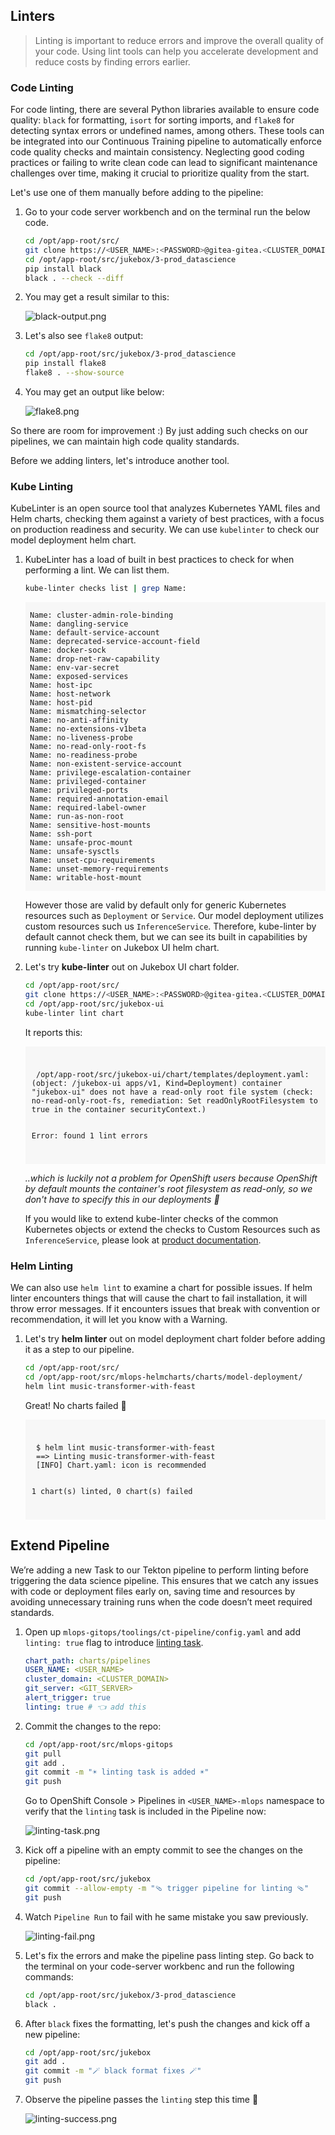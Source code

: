 ## Linters

> Linting is important to reduce errors and improve the overall quality of your code. Using lint tools can help you accelerate development and reduce costs by finding errors earlier.

### Code Linting

For code linting, there are several Python libraries available to ensure code quality: `black` for formatting, `isort` for sorting imports, and `flake8` for detecting syntax errors or undefined names, among others. These tools can be integrated into our Continuous Training pipeline to automatically enforce code quality checks and maintain consistency. Neglecting good coding practices or failing to write clean code can lead to significant maintenance challenges over time, making it crucial to prioritize quality from the start.

Let's use one of them manually before adding to the pipeline:

1. Go to your code server workbench and on the terminal run the below code.

    ```bash
    cd /opt/app-root/src/
    git clone https://<USER_NAME>:<PASSWORD>@gitea-gitea.<CLUSTER_DOMAIN>/<USER_NAME>/jukebox.git
    cd /opt/app-root/src/jukebox/3-prod_datascience
    pip install black
    black . --check --diff
    ```

2. You may get a result similar to this:
   
   ![black-output.png](./images/black-output.png)

3. Let's also see `flake8` output:

    ```bash
    cd /opt/app-root/src/jukebox/3-prod_datascience
    pip install flake8
    flake8 . --show-source
    ```

4. You may get an output like below:

    ![flake8.png](./images/flake8.png)

So there are room for improvement :) By just adding such checks on our pipelines, we can maintain high code quality standards. 

Before we adding linters, let's introduce another tool.

### Kube Linting

KubeLinter is an open source tool that analyzes Kubernetes YAML files and Helm charts, checking them against a variety of best practices, with a focus on production readiness and security. We can use `kubelinter` to check our model deployment helm chart.

1. KubeLinter has a load of built in best practices to check for when performing a lint. We can list them.

    ```bash
    kube-linter checks list | grep Name:
    ```

    <div class="highlight" style="background: #f7f7f7">
    <pre><code class="language-yaml">
    Name: cluster-admin-role-binding
    Name: dangling-service
    Name: default-service-account
    Name: deprecated-service-account-field
    Name: docker-sock
    Name: drop-net-raw-capability
    Name: env-var-secret
    Name: exposed-services
    Name: host-ipc
    Name: host-network
    Name: host-pid
    Name: mismatching-selector
    Name: no-anti-affinity
    Name: no-extensions-v1beta
    Name: no-liveness-probe
    Name: no-read-only-root-fs
    Name: no-readiness-probe
    Name: non-existent-service-account
    Name: privilege-escalation-container
    Name: privileged-container
    Name: privileged-ports
    Name: required-annotation-email
    Name: required-label-owner
    Name: run-as-non-root
    Name: sensitive-host-mounts
    Name: ssh-port
    Name: unsafe-proc-mount
    Name: unsafe-sysctls
    Name: unset-cpu-requirements
    Name: unset-memory-requirements
    Name: writable-host-mount
    </code></pre></div>

    However those are valid by default only for generic Kubernetes resources such as `Deployment` or `Service`. Our model deployment utilizes custom resources such us `InferenceService`. Therefore, kube-linter by default cannot check them, but we can see its built in capabilities by running `kube-linter` on Jukebox UI helm chart.

2. Let's try **kube-linter** out on Jukebox UI chart folder. 
   
    ```bash
    cd /opt/app-root/src/
    git clone https://<USER_NAME>:<PASSWORD>@gitea-gitea.<CLUSTER_DOMAIN>/<USER_NAME>/jukebox-ui.git
    cd /opt/app-root/src/jukebox-ui
    kube-linter lint chart
    ```

    It reports this:
    <div class="highlight" style="background: #f7f7f7; overflow-x: auto; padding: 10px;">
    <pre><code class="language-bash">
    /opt/app-root/src/jukebox-ui/chart/templates/deployment.yaml: (object: <no namespace>/jukebox-ui apps/v1, Kind=Deployment) container "jukebox-ui" does not have a read-only root file system (check: no-read-only-root-fs, remediation: Set readOnlyRootFilesystem to true in the container securityContext.)

    Error: found 1 lint errors
    </code></pre>
    </div>

    _..which is luckily not a problem for OpenShift users because OpenShift by default mounts the container's root filesystem as read-only, so we don't have to specify this in our deployments 🎉_

    If you would like to extend kube-linter checks of the common Kubernetes objects or extend the checks to Custom Resources such as `InferenceService`, please look at [product documentation](https://docs.kubelinter.io/#/configuring-kubelinter?id=run-custom-checks).

### Helm Linting

We can also use `helm lint` to examine a chart for possible issues. If helm linter encounters things that will cause the chart to fail installation, it will throw error messages. If it encounters issues that break with convention or recommendation, it will let you know with a Warning.

1. Let's try **helm linter** out on model deployment chart folder before adding it as a step to our pipeline. 

    ```bash
    cd /opt/app-root/src/
    cd /opt/app-root/src/mlops-helmcharts/charts/model-deployment/
    helm lint music-transformer-with-feast
    ```

    Great! No charts failed 👏

    <div class="highlight" style="background: #f7f7f7; overflow-x: auto; padding: 10px;">
    <pre><code class="language-bash">
    $ helm lint music-transformer-with-feast 
    ==> Linting music-transformer-with-feast
    [INFO] Chart.yaml: icon is recommended

    1 chart(s) linted, 0 chart(s) failed
    </code></pre>
    </div>

## Extend Pipeline


We’re adding a new Task to our Tekton pipeline to perform linting before triggering the data science pipeline. This ensures that we catch any issues with code or deployment files early on, saving time and resources by avoiding unnecessary training runs when the code doesn’t meet required standards.

1. Open up `mlops-gitops/toolings/ct-pipeline/config.yaml` and add `linting: true` flag to introduce [linting task](https://<GIT_SERVER>/<USER_NAME>/mlops-helmcharts/src/branch/main/charts/pipelines/templates/tasks/linting.yaml).

    ```yaml
    chart_path: charts/pipelines
    USER_NAME: <USER_NAME>
    cluster_domain: <CLUSTER_DOMAIN>
    git_server: <GIT_SERVER> 
    alert_trigger: true 
    linting: true # 👈 add this
    ```

2. Commit the changes to the repo:

    ```bash
    cd /opt/app-root/src/mlops-gitops
    git pull
    git add .
    git commit -m "☀️ linting task is added ☀️"
    git push
    ```

    Go to OpenShift Console > Pipelines in `<USER_NAME>-mlops` namespace to verify that the `linting` task is included in the  Pipeline now:

    ![linting-task.png](./images/linting-task.png)

3. Kick off a pipeline with an empty commit to see the changes on the pipeline:

    ```bash
    cd /opt/app-root/src/jukebox
    git commit --allow-empty -m "🩴 trigger pipeline for linting 🩴"
    git push
    ```

4. Watch `Pipeline Run` to fail with he same mistake you saw previously. 

    ![linting-fail.png](./images/linting-fail.png)

5. Let's fix the errors and make the pipeline pass linting step. Go back to the terminal on your code-server workbenc and run the following commands:
   
    ```bash
    cd /opt/app-root/src/jukebox/3-prod_datascience
    black .
    ```

6. After `black` fixes the formatting, let's push the changes and kick off a new pipeline:

    ```bash
    cd /opt/app-root/src/jukebox
    git add .
    git commit -m "🪄 black format fixes 🪄"
    git push
    ```

7. Observe the pipeline passes the `linting` step this time 🥳

    ![linting-success.png](./images/linting-success.png)





